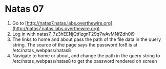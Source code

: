 # Natas 07

1. Go to [http://natas7.natas.labs.overthewire.org](http://natas7.natas.labs.overthewire.org)
2. Log in with natas7, 7z3hEENjQtflzgnT29q7wAvMNfZdh0i9
3. The links to home and about pass the path of the file data in the query string. The source of the page says the password for8 is at /etc/natas_webpass/natas8
4. Navigate to home or about, and change the path in the query string to /etc/natas_webpass/natas8 to get the password rendered on screen